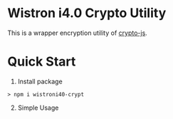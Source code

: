 # Wistron i4.0 Crypto Utility

This is a wrapper encryption utility of [crypto-js](https://www.npmjs.com/package/crypto-js).

# Quick Start

1. Install package

```node
> npm i wistroni40-crypt
```

2. Simple Usage

```node

```
